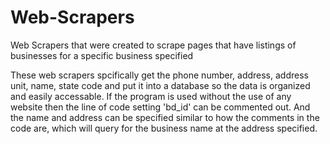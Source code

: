# Web-Scrapers
Web Scrapers that were created to scrape pages that have listings of businesses for a specific business specified

These web scrapers spcifically get the phone number, address, address unit, name, state code and put it into a database so the data is organized and easily accessable.
If the program is used without the use of any website then the line of code setting 'bd_id' can be commented out. And the name and address can be specified similar
to how the comments in the code are, which will query for the business name at the address specified.
